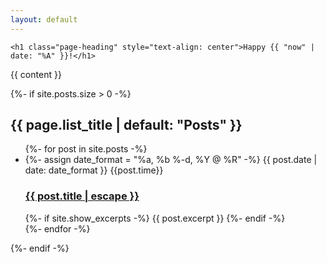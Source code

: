 ```yaml
---
layout: default
---
```


<div class="home">

    <h1 class="page-heading" style="text-align: center">Happy {{ "now" | date: "%A" }}!</h1>

  {{ content }}

  {%- if site.posts.size > 0 -%}
    <h2 class="post-list-heading">{{ page.list_title | default: "Posts" }}</h2>
    <ul class="post-list">
      {%- for post in site.posts -%}
      <li>
        {%- assign date_format = "%a, %b %-d, %Y @ %R" -%}
        <span class="post-meta">{{ post.date | date: date_format }} {{post.time}}</span>
        <h3>
          <a class="post-link" href="{{ post.url | relative_url }}">
            {{ post.title | escape }}
          </a>
        </h3>
        {%- if site.show_excerpts -%}
          {{ post.excerpt }}
        {%- endif -%}
      </li>
      {%- endfor -%}
    </ul>

  {%- endif -%}

</div>